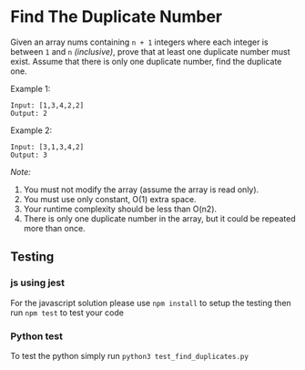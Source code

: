 # Find The Duplicate Number

Given an array nums containing `n + 1` integers where each integer is between `1` and `n` *(inclusive)*, prove that at least one duplicate number must exist. Assume that there is only one duplicate number, find the duplicate one.

Example 1:
```
Input: [1,3,4,2,2]
Output: 2
```

Example 2:

```
Input: [3,1,3,4,2]
Output: 3
```

*Note:*

1. You must not modify the array (assume the array is read only).
2. You must use only constant, O(1) extra space.
3. Your runtime complexity should be less than O(n2).
4. There is only one duplicate number in the array, but it could be repeated more than once.

## Testing

### js using jest

For the javascript solution please use `npm install` to setup the testing
then run `npm test` to test your code

### Python test

To test the python simply run `python3 test_find_duplicates.py`
